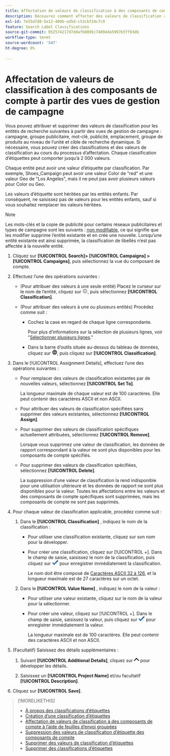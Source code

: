 ```yaml
---
title: Affectation de valeurs de classification à des composants de compte à partir des vues de gestion de campagne
description: Découvrez comment affecter des valeurs de classification aux composants de compte.
exl-id: 7e55d7d8-5e12-409b-ad5d-c53cbf24c7c9
feature: Search Label Classifications
source-git-commit: 052574217d7ddafb8895c74094da5997b5ff83db
workflow-type: tm+mt
source-wordcount: '547'
ht-degree: 0%

---
```


# Affectation de valeurs de classification à des composants de compte à partir des vues de gestion de campagne

Vous pouvez attribuer et supprimer des valeurs de classification pour les entités de recherche suivantes à partir des vues de gestion de campagne : campagne, groupe publicitaire, mot-clé, publicité, emplacement, groupe de produits au niveau de l’unité et cible de recherche dynamique. Si nécessaire, vous pouvez créer des classifications et des valeurs de classification au cours du processus d’affectation. Chaque classification d’étiquettes peut comporter jusqu’à 2 000 valeurs.

Chaque entité peut avoir une valeur d’étiquette par classification. Par exemple, Shoes_Campaign peut avoir une valeur Color de &quot;red&quot; et une valeur Geo de &quot;Los Angeles&quot;, mais il ne peut pas avoir plusieurs valeurs pour Color ou Geo.

Les valeurs d’étiquette sont héritées par les entités enfants. Par conséquent, ne saisissez pas de valeurs pour les entités enfants, sauf si vous souhaitez remplacer les valeurs héritées.

>[!NOTE]
>
>Les mots-clés et la copie de publicité pour certains réseaux publicitaires et types de campagne sont les suivants : [non modifiable](/help/search-social-commerce/campaign-management/faqs-campaigns.md), ce qui signifie que les modifier supprime l’entité existante et en crée une nouvelle. Lorsqu’une entité existante est ainsi supprimée, la classification de libellés n’est pas affectée à la nouvelle entité.

1. Cliquez sur **[!UICONTROL Search]> [!UICONTROL Campaigns] >[!UICONTROL Campaigns]**, puis sélectionnez la vue du composant de compte.

1. Effectuez l’une des opérations suivantes :

   * (Pour attribuer des valeurs à une seule entité) Placez le curseur sur le nom de l’entité, cliquez sur ![Bouton Menu](/help/search-social-commerce/assets/arrow-dropdown-menu.png "Bouton Menu"), puis sélectionnez **[!UICONTROL Classification]**.

   * (Pour attribuer des valeurs à une ou plusieurs entités) Procédez comme suit :

      * Cochez la case en regard de chaque ligne correspondante.

        Pour plus d’informations sur la sélection de plusieurs lignes, voir &quot;[Sélectionner plusieurs lignes](/help/search-social-commerce/common-tasks/navigation-editing-selection/multiple-rows-select.md).&quot;

      * Dans la barre d’outils située au-dessus du tableau de données, cliquez sur ![Plus](/help/search-social-commerce/assets/more.png "Plus"), puis cliquez sur **[!UICONTROL Classification]**.

1. Dans le [!UICONTROL Assignment Details], effectuez l’une des opérations suivantes :

   * Pour remplacer des valeurs de classification existantes par de nouvelles valeurs, sélectionnez **[!UICONTROL Set To]**.

     La longueur maximale de chaque valeur est de 100 caractères. Elle peut contenir des caractères ASCII et non ASCII.

   * Pour attribuer des valeurs de classification spécifiées sans supprimer des valeurs existantes, sélectionnez **[!UICONTROL Assign]**.

   * Pour supprimer des valeurs de classification spécifiques actuellement attribuées, sélectionnez **[!UICONTROL Remove]**.

     Lorsque vous supprimez une valeur de classification, les données de rapport correspondant à la valeur ne sont plus disponibles pour les composants de compte spécifiés.

   * Pour supprimer des valeurs de classification spécifiées, sélectionnez **[!UICONTROL Delete]**.

     La suppression d’une valeur de classification la rend indisponible pour une utilisation ultérieure et les données de rapport ne sont plus disponibles pour la valeur. Toutes les affectations entre les valeurs et des composants de compte spécifiques sont supprimées, mais les composants de compte ne sont pas supprimés.

1. Pour chaque valeur de classification applicable, procédez comme suit :

   1. Dans le **[!UICONTROL Classification]** , indiquez le nom de la classification :

      * Pour utiliser une classification existante, cliquez sur son nom pour la développer.

      * Pour créer une classification, cliquez sur [!UICONTROL +]. Dans le champ de saisie, saisissez le nom de la classification, puis cliquez sur ![Enregistrer](/help/search-social-commerce/assets/select.png "Enregistrer") pour enregistrer immédiatement la classification.

        Le nom doit être composé de [Caractères ASCII 32 à 126](https://www.asciitable.com/), et la longueur maximale est de 27 caractères sur un octet.

   1. Dans le **[!UICONTROL Value Name]** , indiquez le nom de la valeur :

      * Pour utiliser une valeur existante, cliquez sur le nom de la valeur pour la sélectionner.

      * Pour créer une valeur, cliquez sur [!UICONTROL +]. Dans le champ de saisie, saisissez la valeur, puis cliquez sur ![Enregistrer](/help/search-social-commerce/assets/select.png "Enregistrer") pour enregistrer immédiatement la valeur.

        La longueur maximale est de 100 caractères. Elle peut contenir des caractères ASCII et non ASCII.

1. (Facultatif) Saisissez des détails supplémentaires :

   1. Suivant **[!UICONTROL Additional Details]**, cliquez sur ![Ouvrir](/help/search-social-commerce/assets/chevron-up.png "Ouvrir") pour développer les détails.

   1. Saisissez un **[!UICONTROL Project Name]** et/ou facultatif **[!UICONTROL Description]**.

1. Cliquez sur **[!UICONTROL Save]**.

>[!MORELIKETHIS]
>
>* [À propos des classifications d’étiquettes](classification-about.md)
>* [Création d’une classification d’étiquettes](classification-create.md)
>* [Affectation de valeurs de classification à des composants de compte à l’aide de feuilles d’envoi groupées](classification-values-assign-bulksheets.md)
>* [Suppression des valeurs de classification d’étiquette des composants de compte](classification-values-remove.md)
>* [Supprimer des valeurs de classification d’étiquettes](classification-values-delete.md)
>* [Supprimer des classifications d’étiquettes](classification-delete.md)
